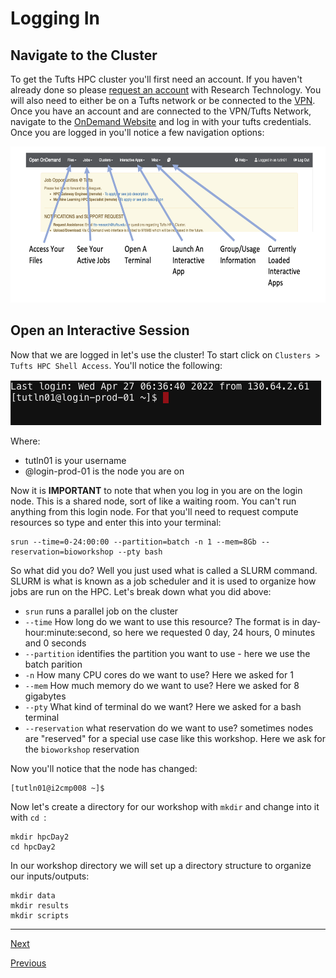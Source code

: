 # Logging In

## Navigate to the Cluster

To get the Tufts HPC cluster you'll first need an account. If you haven't already done so please [request an account](https://tufts.qualtrics.com/jfe/form/SV_5bUmpFT0IXeyEfj) with Research Technology. You will also need to either be on a Tufts network or be connected to the [VPN](https://access.tufts.edu/vpn). Once you have an account and are connected to the VPN/Tufts Network, navigate to the [OnDemand Website](https://ondemand.pax.tufts.edu) and log in with your tufts credentials. Once you are logged in you'll notice a few navigation options:

<img src="../images/ondemandLayout.png" height=250px/>


## Open an Interactive Session

Now that we are logged in let's use the cluster! To start click on `Clusters > Tufts HPC Shell Access`. You'll notice the following: 

<img src="../images/cli.png"/>

Where:
- tutln01 is your username
- @login-prod-01 is the node you are on

Now it is **IMPORTANT** to note that when you log in you are on the login node. This is a shared node, sort of like a waiting room. You can't run anything from this login node. For that you'll need to request compute resources so type and enter this into your terminal:

```
srun --time=0-24:00:00 --partition=batch -n 1 --mem=8Gb --reservation=bioworkshop --pty bash
```
So what did you do? Well you just used what is called a SLURM command. SLURM is what is known as a job scheduler and it is used to organize how jobs are run on the HPC. Let's break down what you did above:

- `srun` runs a parallel job on the cluster
- `--time` How long do we want to use this resource? The format is in day-hour:minute:second, so here we requested 0 day, 24 hours, 0 minutes and 0 seconds
- `--partition` identifies the partition you want to use - here we use the batch parition
- `-n` How many CPU cores do we want to use? Here we asked for 1
- `--mem` How much memory do we want to use? Here we asked for 8 gigabytes
- `--pty` What kind of terminal do we want? Here we asked for a bash terminal
- `--reservation` what reservation do we want to use? sometimes nodes are "reserved" for a special use case like this workshop. Here we ask for the `bioworkshop` reservation

Now you'll notice that the node has changed:

```
[tutln01@i2cmp008 ~]$ 
```

Now let's create a directory for our workshop with `mkdir` and change into it with `cd `: 

```
mkdir hpcDay2
cd hpcDay2
```

In our workshop directory we will set up a directory structure to organize our inputs/outputs:

```
mkdir data
mkdir results
mkdir scripts
```

_________________________________________________________________________________________________________________________________________________________

[Next](lesson3.md)

[Previous](lesson1.md)
